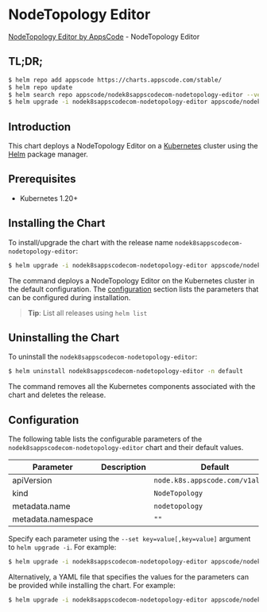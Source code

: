 # NodeTopology Editor

[NodeTopology Editor by AppsCode](https://appscode.com) - NodeTopology Editor

## TL;DR;

```bash
$ helm repo add appscode https://charts.appscode.com/stable/
$ helm repo update
$ helm search repo appscode/nodek8sappscodecom-nodetopology-editor --version=v0.21.0
$ helm upgrade -i nodek8sappscodecom-nodetopology-editor appscode/nodek8sappscodecom-nodetopology-editor -n default --create-namespace --version=v0.21.0
```

## Introduction

This chart deploys a NodeTopology Editor on a [Kubernetes](http://kubernetes.io) cluster using the [Helm](https://helm.sh) package manager.

## Prerequisites

- Kubernetes 1.20+

## Installing the Chart

To install/upgrade the chart with the release name `nodek8sappscodecom-nodetopology-editor`:

```bash
$ helm upgrade -i nodek8sappscodecom-nodetopology-editor appscode/nodek8sappscodecom-nodetopology-editor -n default --create-namespace --version=v0.21.0
```

The command deploys a NodeTopology Editor on the Kubernetes cluster in the default configuration. The [configuration](#configuration) section lists the parameters that can be configured during installation.

> **Tip**: List all releases using `helm list`

## Uninstalling the Chart

To uninstall the `nodek8sappscodecom-nodetopology-editor`:

```bash
$ helm uninstall nodek8sappscodecom-nodetopology-editor -n default
```

The command removes all the Kubernetes components associated with the chart and deletes the release.

## Configuration

The following table lists the configurable parameters of the `nodek8sappscodecom-nodetopology-editor` chart and their default values.

|     Parameter      | Description |                   Default                   |
|--------------------|-------------|---------------------------------------------|
| apiVersion         |             | <code>node.k8s.appscode.com/v1alpha1</code> |
| kind               |             | <code>NodeTopology</code>                   |
| metadata.name      |             | <code>nodetopology</code>                   |
| metadata.namespace |             | <code>""</code>                             |


Specify each parameter using the `--set key=value[,key=value]` argument to `helm upgrade -i`. For example:

```bash
$ helm upgrade -i nodek8sappscodecom-nodetopology-editor appscode/nodek8sappscodecom-nodetopology-editor -n default --create-namespace --version=v0.21.0 --set apiVersion=node.k8s.appscode.com/v1alpha1
```

Alternatively, a YAML file that specifies the values for the parameters can be provided while
installing the chart. For example:

```bash
$ helm upgrade -i nodek8sappscodecom-nodetopology-editor appscode/nodek8sappscodecom-nodetopology-editor -n default --create-namespace --version=v0.21.0 --values values.yaml
```
